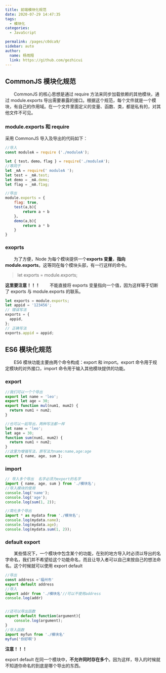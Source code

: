 ```yaml
---
title: 前端模块化规范
date: 2020-07-29 14:47:35
tags:
  - 模块化
categories:
  - JavaScript

permalink: /pages/c0dca9/
sidebar: auto
author:
  name: 杨雨翔
  link: https://github.com/gezhicui
---
```


## CommonJS 模块化规范

&emsp;&emsp;CommonJS 的核心思想是通过 require 方法来同步加载依赖的其他模块，通过 module.exports 导出需要暴露的接口。根据这个规范，每个文件就是一个模块，有自己的作用域。在一个文件里面定义的变量、函数、类，都是私有的，对其他文件不可见。

### module.exports 和 require

采用 CommonJS 导入及导出的代码如下：

```js
//导入
const moduleA = require ('./moduleA');

let { test，demo，flag } = require('./moduleA');
//等同于
let _mA = require(' moduleA ');
let test = _mA.test;
let demo = _mA.demo;
let flag = _mA.f1ag;

//导出
module.exports = {
    flag: true,
    test(a,b){
        return a + b
    }，
    demo(a,b){
        return a * b
    }
}
```

### exoprts

&emsp;&emsp;为了方便，Node 为每个模块提供一个**exports 变量**，**指向 module.exports**。这等同在每个模块头部，有一行这样的命令。

> let exports = module.exports;

**这里要注意！！！**
&emsp;&emsp;不能直接将 exports 变量指向一个值，因为这样等于切断了 exports 与 module.exports 的联系。

```js
let exports = module.exports;
let appid = '123456';
// 错误写法
exports = {
  appid,
};
// 正确写法
exports.appid = appid;
```

## ES6 模块化规范

&emsp;&emsp;ES6 模块功能主要由两个命令构成：export 和 import。export 命令用于规定模块的对外接口，import 命令用于输入其他模块提供的功能。

### export

```js
//我们可以一个个导出
export let name = 'leo';
export let age = 30;
export function mul(num1, mum2) {
  return num1 + num2;
}

//也可以一起导出，两种写法都一样
let name = 'leo';
let age = 30;
function sum(num1, mum2) {
  return num1 + num2;
}
//这里为增强写法，原写法为name:name,age:age
export { name, age, sum };
```

### import

```js
// 导入多个导出  名字必须为export的名字
import { name, age, sum } from './模块名';
//导入模块的使用
console.log('name');
console.log('age');
console.log(sum(1, 2));

//简化多个导出
import * as mydata from './模块名';
console.log(mydata.name);
console.log(mydata.age);
console.log(mydata.sum(1, 2));
```

### default export

&emsp;&emsp;某些情况下，一个模块中包含某个的功能，在别的地方导入时必须以导出的名字命名，我们并不希望给这个功能命名，而且让导入者可以自己来按自己的想法命名。这个时候就可以使用 export default

```js
//导出
const address ='福州市'
export default address
//导入
import addr from './模块名'//可以不使用address
console.log(addr)


//还可以导出函数
export default function(argument){
    console.log(argument);
}
//导入函数
import myfun from './模块名'
myfun('你好啊')
```

**注意！！！**

export default 在同一个模块中，**不允许同时存在多个**。因为这样，导入的时候就不知道你命名的到底是哪个导出的东西。
